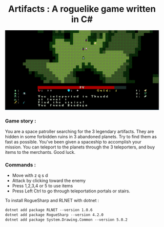 <h1 align="center">Artifacts : A roguelike game written in C#</h1>

<p align="center">
    <img src="demo.png" alt="demo" >
</p>

### Game story :

You are a space patroller searching for the 3 legendary artifacts. They are hidden in some forbidden ruins in 3 abandoned planets. Try to find them as fast as possible. You've been given a spaceship to accomplish your mission. You can teleport to the planets through the 3 teleporters, and buy items to the merchants. Good luck.

### Commands :

* Move with z q s d
* Attack by clicking toward the enemy
* Press 1,2,3,4 or 5 to use items
* Press Left Ctrl to go through teleportation portals or stairs.

To install RogueSharp and RLNET with dotnet :
```
dotnet add package RLNET --version 1.0.6
dotnet add package RogueSharp --version 4.2.0
dotnet add package System.Drawing.Common --version 5.0.2
```


